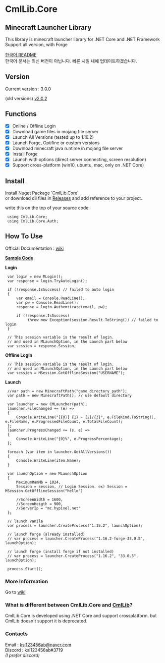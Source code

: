# CmlLib.Core

## Minecraft Launcher Library

This library is minecraft launcher library for .NET Core and .NET Framework  
Support all version, with Forge

[한국어 README](https://github.com/AlphaBs/CmlLib.Core/blob/master/docs/README-kr.md)  
한국어 문서는 최신 버전이 아닙니다. 빠른 시일 내에 업데이트하겠습니다.

## Version

Current version : 3.0.0

(old versions)
[v2.0.2](https://github.com/AlphaBs/CmlLib.Core/tree/v2.0.2)

## Functions

-   [x] Online / Offline Login
-   [x] Download game files in mojang file server
-   [x] Launch All Versions (tested up to 1.16.2)
-   [x] Launch Forge, Optifine or custom versions
-   [x] Download minecraft java runtime in mojang file server
-   [x] Install Forge
-   [x] Launch with options (direct server connecting, screen resolution)
-   [x] Support cross-platform (win10, ubuntu, mac, only on .NET Core)

## **Install**

Install Nuget Package 'CmlLib.Core'  
or download dll files in [Releases](https://github.com/AlphaBs/CmlLib.Core/releases) and add reference to your project.

write this on the top of your source code:

     using CmlLib.Core;
     using CmlLib.Core.Auth;

## How To Use

Official Documentation : [wiki](https://github.com/AlphaBs/CmlLib.Core/wiki)

**[Sample Code](https://github.com/AlphaBs/CmlLib.Core/wiki/Sample-Code)**

**Login**

     var login = new MLogin();
     var response = login.TryAutoLogin();

     if (!response.IsSuccess) // failed to auto login
     {
         var email = Console.ReadLine();
         var pw = Console.ReadLine();
         response = login.Authenticate(email, pw);

         if (!response.IsSuccess)
              throw new Exception(session.Result.ToString()) // failed to login
     }

     // This session variable is the result of login.
     // and used in MLaunchOption, in the Launch part below
     var session = response.Session;

**Offline Login**

     // This session variable is the result of login.
     // and used in MLaunchOption, in the Launch part below
     var session = MSession.GetOfflineSession("USERNAME");

**Launch**

     //var path = new MinecraftPath("game_directory_path");
     var path = new MinecraftPath(); // use default directory

     var launcher = new CMLauncher(path);
     launcher.FileChanged += (e) =>
     {
         Console.WriteLine("[{0}] {1} - {2}/{3}", e.FileKind.ToString(), e.FileName, e.ProgressedFileCount, e.TotalFileCount);
     };
     launcher.ProgressChanged += (s, e) =>
     {
         Console.WriteLine("{0}%", e.ProgressPercentage);
     };

     foreach (var item in launcher.GetAllVersions())
     {
         Console.WriteLine(item.Name);
     }

     var launchOption = new MLaunchOption
     {
         MaximumRamMb = 1024,
         Session = session, // Login Session. ex) Session = MSession.GetOfflineSession("hello")

         //ScreenWidth = 1600,
         //ScreenHeigth = 900,
         //ServerIp = "mc.hypixel.net"
     };

     // launch vanila
     var process = launcher.CreateProcess("1.15.2", launchOption);

     // launch forge (already installed)
     // var process = launcher.CreateProcess("1.16.2-forge-33.0.5", launchOption);

     // launch forge (install forge if not installed)
     // var process = launcher.CreateProcess("1.16.2", "33.0.5", launchOption);

     process.Start();

### More Information

Go to [wiki](https://github.com/AlphaBs/CmlLib.Core/wiki/MLaunchOption)

### What is different between CmlLib.Core and [CmlLib](https://github.com/AlphaBs/MinecraftLauncherLibrary)?

CmlLib.Core is developed using .NET Core and support crossplatform. but CmlLib doesn't support it is deprecated.

### Contacts

Email : ksi123456ab@naver.com  
Discord : ksi123456ab#3719  
_(I prefer discord)_
